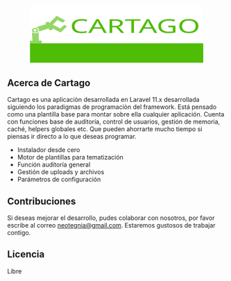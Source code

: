 <p align="center"><a href="" target="_blank"><img src="CARTAGO_LOGO.svg" width="400" alt="Cartago Logo"></a></p>



## Acerca de Cartago

Cartago es una aplicaciòn desarrollada en Laravel 11.x desarrollada siguiendo los paradigmas de programaciòn del framework. Está pensado como una plantilla base para montar sobre ella cualquier aplicación. Cuenta con funciones base de auditoría, control de usuarios, gestión de memoria, caché,
helpers globales etc. Que pueden ahorrarte mucho tiempo si piensas ir directo a lo que deseas programar.



- Instalador desde cero
- Motor de plantillas para tematización
- Función auditoría general
- Gestión de uploads y archivos 
- Parámetros de configuración


## Contribuciones

Si deseas mejorar el desarrollo, pudes colaborar con nosotros, por favor escribe al correo neotegnia@gmail.com. Estaremos gustosos 
de trabajar contigo.




## Licencia

Libre
